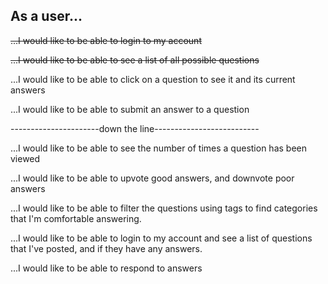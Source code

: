 ## As a user...

~~...I would like to be able to login to my account~~

~~...I would like to be able to see a list of all possible questions~~

...I would like to be able to click on a question to see it and its current answers

...I would like to be able to submit an answer to a question









----------------------down the line--------------------------

...I would like to be able to see the number of times a question has been viewed

...I would like to be able to upvote good answers, and downvote poor answers

...I would like to be able to filter the questions using tags to find categories that I'm comfortable answering.

...I would like to be able to login to my account and see a list of questions that I've posted, and if they have any answers.

...I would like to be able to respond to answers
